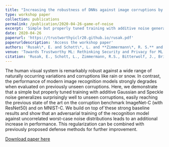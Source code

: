 ```yaml
---
title: "Increasing the robustness of DNNs against image corruptions by playing the Game of Noise"
type: workshop paper
collection: publications
permalink: /publication/2020-04-26-game-of-noise
excerpt: 'Simple but properly tuned training with additive noise generalizes surprisingly well to unseen corruptions.'
date: 2020-04-26
paperurl: 'https://trustworthyiclr20.github.io/rusak.pdf'
paperurldescription: 'Access the workshop paper'
authors: 'Rusak\*, E. and Schott\*, L. and **Zimmermann\*, R. S.** and Bitterwolf, J. and Bringmann, O. and Bethge, M. and Brendel, W.'
venue: 'Towards Trustworthy ML: Rethinking Security and Privacy for ML (ICLR 2020 Workshop)'
citation: 'Rusak, E., Schott, L., Zimmermann, R.S., Bitterwolf, J., Bringmann, O., Bethge, M. and Brendel, W.,Increasing the robustness of DNNs against image corruptions by playing the Game of Noise.'
---
```

The human visual system is remarkably robust against a wide range of naturally occurring variations and corruptions like rain or snow. In contrast, the performance of modern image recognition models strongly degrades when evaluated on previously unseen corruptions. Here, we demonstrate that a simple but properly tuned training with additive Gaussian and Speckle noise generalizes surprisingly well to unseen corruptions, easily reaching the previous state of the art on the corruption benchmark ImageNet-C (with ResNet50) and on MNIST-C. We build on top of´these strong baseline results and show that an adversarial training of the recognition model against uncorrelated worst-case noise distributions leads to an additional increase in performance. This regularization can be combined with previously proposed defense methods for further improvement.

[Download paper here](https://trustworthyiclr20.github.io/rusak.pdf)
